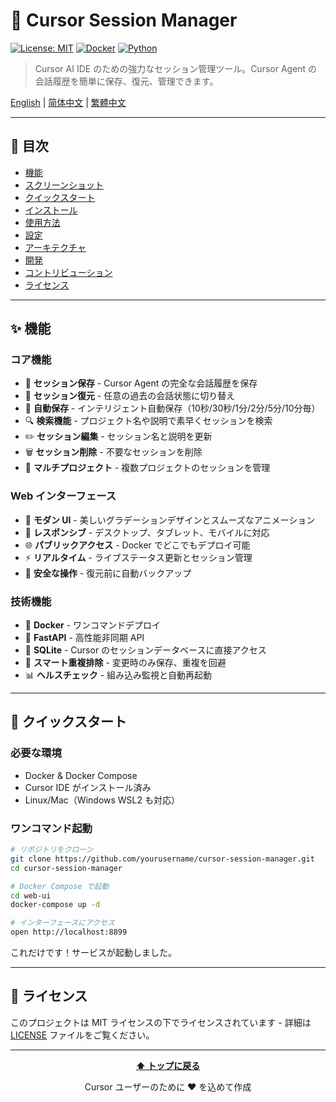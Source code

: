 # 🔧 Cursor Session Manager

[![License: MIT](https://img.shields.io/badge/License-MIT-yellow.svg)](https://opensource.org/licenses/MIT)
[![Docker](https://img.shields.io/badge/Docker-ready-blue.svg)](https://www.docker.com/)
[![Python](https://img.shields.io/badge/Python-3.11-blue.svg)](https://www.python.org/)

> Cursor AI IDE のための強力なセッション管理ツール。Cursor Agent の会話履歴を簡単に保存、復元、管理できます。

[English](README.md) | [简体中文](README.zh-CN.md) | [繁體中文](README.zh-TW.md)

---

## 📖 目次

- [機能](#-機能)
- [スクリーンショット](#-スクリーンショット)
- [クイックスタート](#-クイックスタート)
- [インストール](#-インストール)
- [使用方法](#-使用方法)
- [設定](#-設定)
- [アーキテクチャ](#-アーキテクチャ)
- [開発](#-開発)
- [コントリビューション](#-コントリビューション)
- [ライセンス](#-ライセンス)

---

## ✨ 機能

### コア機能

- 💾 **セッション保存** - Cursor Agent の完全な会話履歴を保存
- 🔄 **セッション復元** - 任意の過去の会話状態に切り替え
- 🤖 **自動保存** - インテリジェント自動保存（10秒/30秒/1分/2分/5分/10分毎）
- 🔍 **検索機能** - プロジェクト名や説明で素早くセッションを検索
- ✏️ **セッション編集** - セッション名と説明を更新
- 🗑️ **セッション削除** - 不要なセッションを削除
- 📁 **マルチプロジェクト** - 複数プロジェクトのセッションを管理

### Web インターフェース

- 🎨 **モダン UI** - 美しいグラデーションデザインとスムーズなアニメーション
- 📱 **レスポンシブ** - デスクトップ、タブレット、モバイルに対応
- 🌐 **パブリックアクセス** - Docker でどこでもデプロイ可能
- ⚡ **リアルタイム** - ライブステータス更新とセッション管理
- 🔐 **安全な操作** - 復元前に自動バックアップ

### 技術機能

- 🐳 **Docker** - ワンコマンドデプロイ
- 🚀 **FastAPI** - 高性能非同期 API
- 💾 **SQLite** - Cursor のセッションデータベースに直接アクセス
- 🎯 **スマート重複排除** - 変更時のみ保存、重複を回避
- 📊 **ヘルスチェック** - 組み込み監視と自動再起動

---

## 🚀 クイックスタート

### 必要な環境

- Docker & Docker Compose
- Cursor IDE がインストール済み
- Linux/Mac（Windows WSL2 も対応）

### ワンコマンド起動

```bash
# リポジトリをクローン
git clone https://github.com/yourusername/cursor-session-manager.git
cd cursor-session-manager

# Docker Compose で起動
cd web-ui
docker-compose up -d

# インターフェースにアクセス
open http://localhost:8899
```

これだけです！サービスが起動しました。

---

## 📝 ライセンス

このプロジェクトは MIT ライセンスの下でライセンスされています - 詳細は [LICENSE](LICENSE) ファイルをご覧ください。

---

<div align="center">

**[⬆ トップに戻る](#-cursor-session-manager)**

Cursor ユーザーのために ❤️ を込めて作成

</div>

